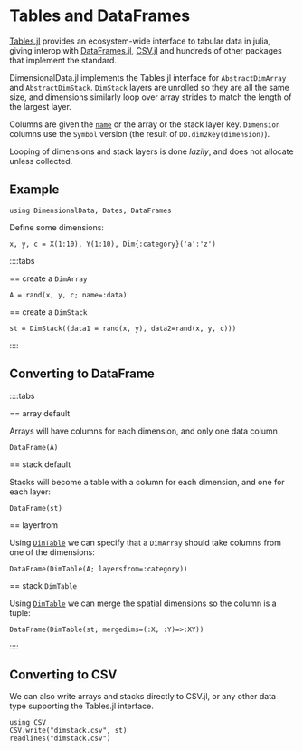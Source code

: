 # Tables and DataFrames

[Tables.jl](https://github.com/JuliaData/Tables.jl) provides an 
ecosystem-wide interface to tabular data in julia, giving interop with 
[DataFrames.jl](https://dataframes.juliadata.org/stable/), 
[CSV.jl](https://csv.juliadata.org/stable/) and hundreds of other 
packages that implement the standard.

DimensionalData.jl implements the Tables.jl interface for
`AbstractDimArray` and `AbstractDimStack`. `DimStack` layers
are unrolled so they are all the same size, and dimensions similarly loop
over array strides to match the length of the largest layer.

Columns are given the [`name`](@ref) or the array or the stack layer key.
`Dimension` columns use the `Symbol` version (the result of `DD.dim2key(dimension)`).

Looping of dimensions and stack layers is done _lazily_,
and does not allocate unless collected.

## Example

````@example dataframe
using DimensionalData, Dates, DataFrames
````

Define some dimensions:

````@ansi dataframe
x, y, c = X(1:10), Y(1:10), Dim{:category}('a':'z')
````

::::tabs

== create a `DimArray`

````@ansi dataframe
A = rand(x, y, c; name=:data)
````

== create a `DimStack`

````@ansi dataframe
st = DimStack((data1 = rand(x, y), data2=rand(x, y, c)))
````

::::

## Converting to DataFrame

::::tabs

== array default

Arrays will have columns for each dimension, and only one data column

````@ansi dataframe
DataFrame(A)
````

== stack default

Stacks will become a table with a column for each dimension, 
and one for each layer:

````@ansi dataframe
DataFrame(st)
````

== layerfrom

Using [`DimTable`](@ref) we can specify that a `DimArray` 
should take columns from one of the dimensions:

````@ansi dataframe
DataFrame(DimTable(A; layersfrom=:category))
````

== stack `DimTable`

Using [`DimTable`](@ref) we can merge the spatial 
dimensions so the column is a tuple:

````@ansi mergedims
DataFrame(DimTable(st; mergedims=(:X, :Y)=>:XY))
````

::::

## Converting to CSV

We can also write arrays and stacks directly to CSV.jl, or 
any other data type supporting the Tables.jl interface.

````@ansi dataframe
using CSV
CSV.write("dimstack.csv", st)
readlines("dimstack.csv")
````
